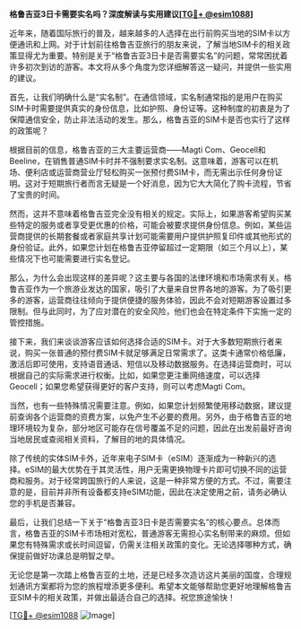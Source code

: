 **格鲁吉亚3日卡需要实名吗？深度解读与实用建议[[TG💪+ @esim1088](https://t.me/s/esim1088)]**

近年来，随着国际旅行的普及，越来越多的人选择在出行前购买当地的SIM卡以方便通讯和上网。对于计划前往格鲁吉亚旅行的朋友来说，了解当地SIM卡的相关政策显得尤为重要。特别是关于“格鲁吉亚3日卡是否需要实名”的问题，常常困扰着许多初次到访的游客。本文将从多个角度为您详细解答这一疑问，并提供一些实用的建议。

首先，让我们明确什么是“实名制”。在通信领域，实名制通常指的是用户在购买SIM卡时需要提供真实的身份信息，比如护照、身份证等。这种制度的初衷是为了保障通信安全，防止非法活动的发生。那么，格鲁吉亚的SIM卡是否也实行了这样的政策呢？

根据目前的信息，格鲁吉亚的三大主要运营商——Magti Com、Geocell和Beeline，在销售普通SIM卡时并不强制要求实名制。这意味着，游客可以在机场、便利店或运营商营业厅轻松购买一张预付费SIM卡，而无需出示任何身份证明。这对于短期旅行者而言无疑是一个好消息，因为它大大简化了购卡流程，节省了宝贵的时间。

然而，这并不意味着格鲁吉亚完全没有相关的规定。实际上，如果游客希望购买某些特定的服务或者享受更优惠的价格，可能会被要求提供身份信息。例如，某些运营商提供的长期套餐或者家庭共享计划可能需要用户提供护照复印件或其他形式的身份验证。此外，如果您计划在格鲁吉亚停留超过一定期限（如三个月以上），某些情况下也可能需要进行实名登记。

那么，为什么会出现这样的差异呢？这主要与各国的法律环境和市场需求有关。格鲁吉亚作为一个旅游业发达的国家，吸引了大量来自世界各地的游客。为了吸引更多的游客，运营商往往倾向于提供便捷的服务体验，因此不会对短期游客设置过多限制。但与此同时，为了应对潜在的安全风险，他们也会在特定条件下实施一定的管控措施。

接下来，我们来谈谈游客应该如何选择合适的SIM卡。对于大多数短期旅行者来说，购买一张普通的预付费SIM卡就足够满足日常需求了。这类卡通常价格低廉，激活后即可使用，支持语音通话、短信以及移动数据服务。在选择运营商时，可以根据自己的实际需求进行权衡。比如，如果您更注重网络速度，可以选择Geocell；如果您希望获得更好的客户支持，则可以考虑Magti Com。

当然，也有一些特殊情况需要注意。例如，如果您计划频繁使用移动数据，建议提前查询各个运营商的资费方案，以免产生不必要的费用。另外，由于格鲁吉亚的地理环境较为复杂，部分地区可能存在信号覆盖不足的问题，因此在出发前最好咨询当地居民或查阅相关资料，了解目的地的具体情况。

除了传统的实体SIM卡外，近年来电子SIM卡（eSIM）逐渐成为一种新兴的选择。eSIM的最大优势在于其灵活性，用户无需更换物理卡片即可切换不同的运营商和服务。对于经常跨国旅行的人来说，这是一种非常方便的方式。不过，需要注意的是，目前并非所有设备都支持eSIM功能，因此在决定使用之前，请务必确认您的手机是否兼容。

最后，让我们总结一下关于“格鲁吉亚3日卡是否需要实名”的核心要点。总体而言，格鲁吉亚的SIM卡市场相对宽松，普通游客无需担心实名制带来的麻烦。但如果您有特殊需求或长时间逗留，仍需关注相关政策的变化。无论选择哪种方式，确保提前做好功课总是明智之举。

无论您是第一次踏上格鲁吉亚的土地，还是已经多次造访这片美丽的国度，合理规划通讯方案都将为您的旅程增添更多便利。希望本文能够帮助您更好地理解格鲁吉亚SIM卡的相关政策，并做出最适合自己的选择。祝您旅途愉快！

[[TG💪+ @esim1088](https://t.me/s/esim1088) ![Image](https://i.postimg.cc/4NQfJmqS/Snipaste-2025-05-13-00-14-12.png)]